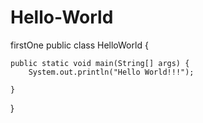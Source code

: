 # Hello-World
firstOne
public class HelloWorld {

	public static void main(String[] args) {
		System.out.println("Hello World!!!"); 

	}

}
